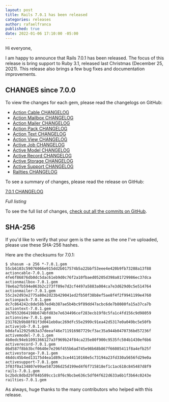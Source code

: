 ```yaml
---
layout: post
title: Rails 7.0.1 has been released
categories: releases
author: rafaelfranca
published: true
date: 2022-01-06 17:10:00 -05:00
---
```


Hi everyone,

I am happy to announce that Rails 7.0.1 has been released. The focus of this release is bring support to Ruby 3.1,
released last Christmas (December 25, 2021). This release also brings a few bug fixes and documentation improvements.

## CHANGES since 7.0.0

To view the changes for each gem, please read the changelogs on GitHub:
* [Action Cable CHANGELOG](https://github.com/rails/rails/blob/v7.0.1/actioncable/CHANGELOG.md)
* [Action Mailbox CHANGELOG](https://github.com/rails/rails/blob/v7.0.1/actionmailbox/CHANGELOG.md)
* [Action Mailer CHANGELOG](https://github.com/rails/rails/blob/v7.0.1/actionmailer/CHANGELOG.md)
* [Action Pack CHANGELOG](https://github.com/rails/rails/blob/v7.0.1/actionpack/CHANGELOG.md)
* [Action Text CHANGELOG](https://github.com/rails/rails/blob/v7.0.1/actiontext/CHANGELOG.md)
* [Action View CHANGELOG](https://github.com/rails/rails/blob/v7.0.1/actionview/CHANGELOG.md)
* [Active Job CHANGELOG](https://github.com/rails/rails/blob/v7.0.1/activejob/CHANGELOG.md)
* [Active Model CHANGELOG](https://github.com/rails/rails/blob/v7.0.1/activemodel/CHANGELOG.md)
* [Active Record CHANGELOG](https://github.com/rails/rails/blob/v7.0.1/activerecord/CHANGELOG.md)
* [Active Storage CHANGELOG](https://github.com/rails/rails/blob/v7.0.1/activestorage/CHANGELOG.md)
* [Active Support CHANGELOG](https://github.com/rails/rails/blob/v7.0.1/activesupport/CHANGELOG.md)
* [Railties CHANGELOG](https://github.com/rails/rails/blob/v7.0.1/railties/CHANGELOG.md)

To see a summary of changes, please read the release on GitHub:

[7.0.1 CHANGELOG](https://github.com/rails/rails/releases/tag/v7.0.1)

*Full listing*

To see the full list of changes, [check out all the commits on
GitHub](https://github.com/rails/rails/compare/v7.0.0...v7.0.1).

## SHA-256

If you'd like to verify that your gem is the same as the one I've uploaded,
please use these SHA-256 hashes.

Here are the checksums for 7.0.1:

```
$ shasum -a 256 *-7.0.1.gem
55cb6103c59076066e915dd2b017574b5a22bbf53eee4e420b9fb73288a13f88  actioncable-7.0.1.gem
4fe6f86876db0dc5dac61eb9d0c76f2a10fbaed05205d398a81729986ec37dca  actionmailbox-7.0.1.gem
78e6a2fb594e063b2c273ff09e7d2cf4497a5883a004ca7e3d629d0c5e514764  actionmailer-7.0.1.gem
55c2e2d93e2775a80e2d23b429041ed2fb50f38b8ef5ae8f4f2f9941199e4760  actionpack-7.0.1.gem
dc7c864242c8de58b7ed4b387ae5b4bc9f89dd47acbc6de7b8080fa15a37ca7b  actiontext-7.0.1.gem
2b70532064198b674bfd83e7e634496cef283ecb19f8c5fa1c4fd156c9d98059  actionview-7.0.1.gem
231782b9b88f81f3d041eb0ac269dfc55e2999c91ea42d5317e0a049bc5e50fb  activejob-7.0.1.gem
b0dafa12925d63a37deeaf46e711916987729cf3ac35a944b0470736bd57236f  activemodel-7.0.1.gem
4b0edc94eb1091366127a3f969b24f84ca235e80f900c9535fc504b1430ef6b6  activerecord-7.0.1.gem
0bd587f8bb3bcf0640e7e296f455b6ad745e98b68b867f66085411f8a4efb25f  activestorage-7.0.1.gem
46ddc45b4ed13175d4ea1d89c3ce44110160e5c73194a23fd330a5656fd29e0a  activesupport-7.0.1.gem
3f03f0a134807e99ae587206d25d199ed4f6f715818ef1c1ac618c845487d8f9  rails-7.0.1.gem
bc2bdc8dbd29f84b589cc1c8f6c9bcbe636c5df04f622d633a6b1f3b64c0243e  railties-7.0.1.gem
```

As always, huge thanks to the many contributors who helped with this release.
